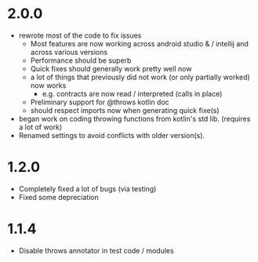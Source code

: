 # 2.0.0

- rewrote most of the code to fix issues
    - Most features are now working across android studio & / intellij and across various versions
    - Performance should be superb
    - Quick fixes should generally work pretty well now
    - a lot of things that previously did not work (or only partially worked) now works
        - e.g. contracts are now read / interpreted (calls in place)
    - Preliminary support for @throws kotlin doc
    - should respect imports now when generating quick fixe(s)
- began work on coding throwing functions from kotlin's std lib. (requires a lot of work)
- Renamed settings to avoid conflicts with older version(s).

# 1.2.0

- Completely fixed a lot of bugs (via testing)
- Fixed some depreciation

# 1.1.4

- Disable throws annotator in test code / modules
